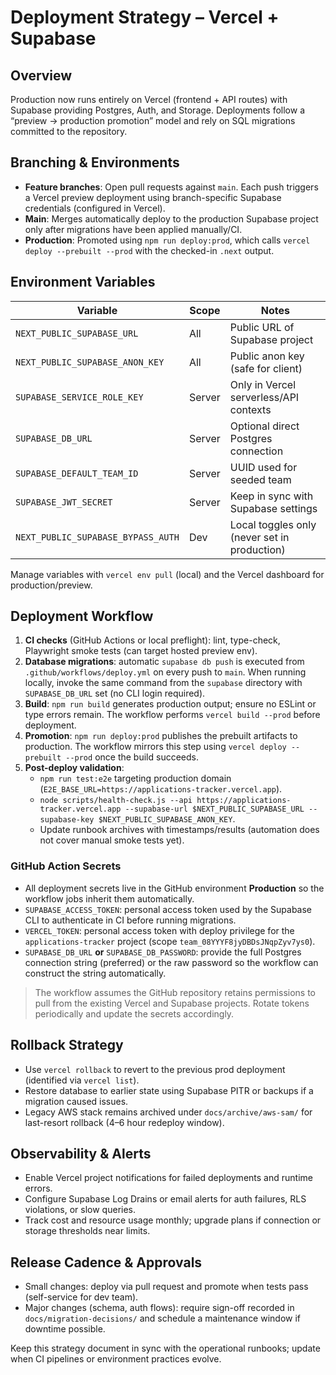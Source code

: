 # Deployment Strategy – Vercel + Supabase

## Overview
Production now runs entirely on Vercel (frontend + API routes) with Supabase providing Postgres, Auth, and Storage. Deployments follow a “preview → production promotion” model and rely on SQL migrations committed to the repository.

## Branching & Environments
- **Feature branches**: Open pull requests against `main`. Each push triggers a Vercel preview deployment using branch-specific Supabase credentials (configured in Vercel).
- **Main**: Merges automatically deploy to the production Supabase project only after migrations have been applied manually/CI.
- **Production**: Promoted using `npm run deploy:prod`, which calls `vercel deploy --prebuilt --prod` with the checked-in `.next` output.

## Environment Variables
| Variable | Scope | Notes |
| --- | --- | --- |
| `NEXT_PUBLIC_SUPABASE_URL` | All | Public URL of Supabase project |
| `NEXT_PUBLIC_SUPABASE_ANON_KEY` | All | Public anon key (safe for client) |
| `SUPABASE_SERVICE_ROLE_KEY` | Server | Only in Vercel serverless/API contexts |
| `SUPABASE_DB_URL` | Server | Optional direct Postgres connection |
| `SUPABASE_DEFAULT_TEAM_ID` | Server | UUID used for seeded team |
| `SUPABASE_JWT_SECRET` | Server | Keep in sync with Supabase settings |
| `NEXT_PUBLIC_SUPABASE_BYPASS_AUTH` | Dev | Local toggles only (never set in production) |

Manage variables with `vercel env pull` (local) and the Vercel dashboard for production/preview.

## Deployment Workflow
1. **CI checks** (GitHub Actions or local preflight): lint, type-check, Playwright smoke tests (can target hosted preview env).
2. **Database migrations**: automatic `supabase db push` is executed from `.github/workflows/deploy.yml` on every push to `main`. When running locally, invoke the same command from the `supabase` directory with `SUPABASE_DB_URL` set (no CLI login required).
3. **Build**: `npm run build` generates production output; ensure no ESLint or type errors remain. The workflow performs `vercel build --prod` before deployment.
4. **Promotion**: `npm run deploy:prod` publishes the prebuilt artifacts to production. The workflow mirrors this step using `vercel deploy --prebuilt --prod` once the build succeeds.
5. **Post-deploy validation**:
   - `npm run test:e2e` targeting production domain (`E2E_BASE_URL=https://applications-tracker.vercel.app`).
   - `node scripts/health-check.js --api https://applications-tracker.vercel.app --supabase-url $NEXT_PUBLIC_SUPABASE_URL --supabase-key $NEXT_PUBLIC_SUPABASE_ANON_KEY`.
   - Update runbook archives with timestamps/results (automation does not cover manual smoke tests yet).

### GitHub Action Secrets
- All deployment secrets live in the GitHub environment **Production** so the workflow jobs inherit them automatically.
- `SUPABASE_ACCESS_TOKEN`: personal access token used by the Supabase CLI to authenticate in CI before running migrations.
- `VERCEL_TOKEN`: personal access token with deploy privilege for the `applications-tracker` project (scope `team_08YYYF8jyDBDsJNqpZyv7ys0`).
- `SUPABASE_DB_URL` **or** `SUPABASE_DB_PASSWORD`: provide the full Postgres connection string (preferred) or the raw password so the workflow can construct the string automatically.

> The workflow assumes the GitHub repository retains permissions to pull from the existing Vercel and Supabase projects. Rotate tokens periodically and update the secrets accordingly.

## Rollback Strategy
- Use `vercel rollback` to revert to the previous prod deployment (identified via `vercel list`).
- Restore database to earlier state using Supabase PITR or backups if a migration caused issues.
- Legacy AWS stack remains archived under `docs/archive/aws-sam/` for last-resort rollback (4–6 hour redeploy window).

## Observability & Alerts
- Enable Vercel project notifications for failed deployments and runtime errors.
- Configure Supabase Log Drains or email alerts for auth failures, RLS violations, or slow queries.
- Track cost and resource usage monthly; upgrade plans if connection or storage thresholds near limits.

## Release Cadence & Approvals
- Small changes: deploy via pull request and promote when tests pass (self-service for dev team).
- Major changes (schema, auth flows): require sign-off recorded in `docs/migration-decisions/` and schedule a maintenance window if downtime possible.

Keep this strategy document in sync with the operational runbooks; update when CI pipelines or environment practices evolve.
